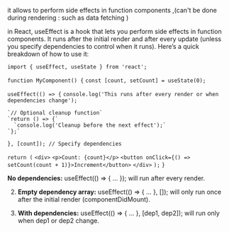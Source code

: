  it allows  to perform side effects in  function components ,(can't be done during rendering : such as data fetching )


in React, useEffect is a hook that lets you perform side effects in function components. It runs after the initial render and after every update (unless you specify dependencies to control when it runs). Here’s a quick breakdown of how to use it:

`import { useEffect, useState } from 'react';`

`function MyComponent() {`
  `const [count, setCount] = useState(0);`

  `useEffect(() => {`
    `console.log('This runs after every render or when dependencies change');`

    `// Optional cleanup function`
    `return () => {`
      `console.log('Cleanup before the next effect');`
    `};`
  `}, [count]); // Specify dependencies`

  `return (`
    `<div>`
      `<p>Count: {count}</p>`
      `<button onClick={() => setCount(count + 1)}>Increment</button>`
    `</div>`
  `);`
`}`


**No dependencies:** useEffect(() => { ... }); will run after every render.

2. **Empty dependency array:** useEffect(() => { ... }, []); will only run once after the initial render (componentDidMount).

3. **With dependencies:** useEffect(() => { ... }, [dep1, dep2]); will run only when dep1 or dep2 change.